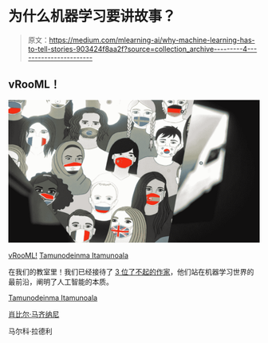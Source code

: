 # 为什么机器学习要讲故事？

> 原文：<https://medium.com/mlearning-ai/why-machine-learning-has-to-tell-stories-903424f8aa2f?source=collection_archive---------4----------------------->

## vRooML！

![](img/00c749283ec010d1cdc2b36506024693.png)

[vRooML!](https://skfb.ly/6ZNEY) [Tamunodeinma Itamunoala](https://medium.com/u/fa8632fe6656?source=post_page-----903424f8aa2f--------------------------------)

在我们的教室里！我们已经接待了 [3 位了不起的作家](https://medium.com/mlearning-ai/top/home)，他们站在机器学习世界的最前沿，阐明了人工智能的本质。

[Tamunodeinma Itamunoala](https://medium.com/u/fa8632fe6656?source=post_page-----903424f8aa2f--------------------------------)

[肖比尔·马齐纳尼](https://medium.com/u/7ef5ea4c4642?source=post_page-----903424f8aa2f--------------------------------)

马尔科·拉德利